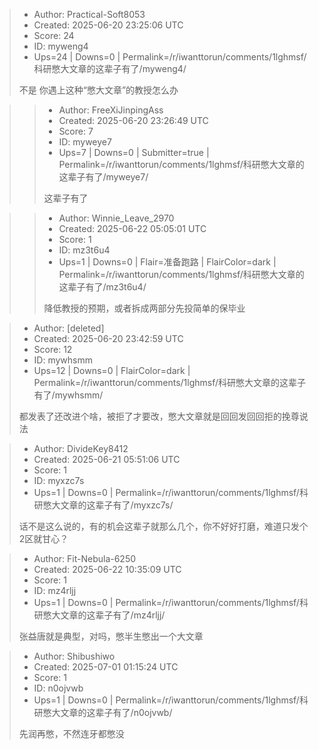 > - Author: Practical-Soft8053
> - Created: 2025-06-20 23:25:06 UTC
> - Score: 24
> - ID: myweng4
> - Ups=24 | Downs=0 | Permalink=/r/iwanttorun/comments/1lghmsf/科研憋大文章的这辈子有了/myweng4/
>
> 不是 你遇上这种“憋大文章”的教授怎么办

>> - Author: FreeXiJinpingAss
>> - Created: 2025-06-20 23:26:49 UTC
>> - Score: 7
>> - ID: myweye7
>> - Ups=7 | Downs=0 | Submitter=true | Permalink=/r/iwanttorun/comments/1lghmsf/科研憋大文章的这辈子有了/myweye7/
>>
>> 这辈子有了

>> - Author: Winnie_Leave_2970
>> - Created: 2025-06-22 05:05:01 UTC
>> - Score: 1
>> - ID: mz3t6u4
>> - Ups=1 | Downs=0 | Flair=准备跑路 | FlairColor=dark | Permalink=/r/iwanttorun/comments/1lghmsf/科研憋大文章的这辈子有了/mz3t6u4/
>>
>> 降低教授的预期，或者拆成两部分先投简单的保毕业

> - Author: [deleted]
> - Created: 2025-06-20 23:42:59 UTC
> - Score: 12
> - ID: mywhsmm
> - Ups=12 | Downs=0 | FlairColor=dark | Permalink=/r/iwanttorun/comments/1lghmsf/科研憋大文章的这辈子有了/mywhsmm/
>
> 都发表了还改进个啥，被拒了才要改，憋大文章就是回回发回回拒的挽尊说法

> - Author: DivideKey8412
> - Created: 2025-06-21 05:51:06 UTC
> - Score: 1
> - ID: myxzc7s
> - Ups=1 | Downs=0 | Permalink=/r/iwanttorun/comments/1lghmsf/科研憋大文章的这辈子有了/myxzc7s/
>
> 话不是这么说的，有的机会这辈子就那么几个，你不好好打磨，难道只发个2区就甘心？

> - Author: Fit-Nebula-6250
> - Created: 2025-06-22 10:35:09 UTC
> - Score: 1
> - ID: mz4rljj
> - Ups=1 | Downs=0 | Permalink=/r/iwanttorun/comments/1lghmsf/科研憋大文章的这辈子有了/mz4rljj/
>
> 张益唐就是典型，对吗，憋半生憋出一个大文章

> - Author: Shibushiwo
> - Created: 2025-07-01 01:15:24 UTC
> - Score: 1
> - ID: n0ojvwb
> - Ups=1 | Downs=0 | Permalink=/r/iwanttorun/comments/1lghmsf/科研憋大文章的这辈子有了/n0ojvwb/
>
> 先润再憋，不然连牙都憋没
